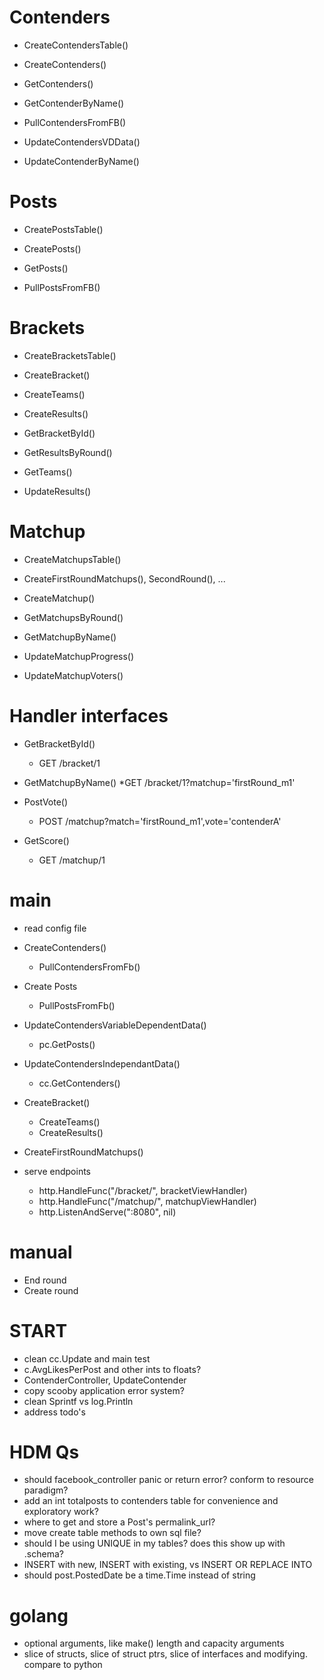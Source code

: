 # Contenders
* CreateContendersTable()
* CreateContenders()

* GetContenders()
* GetContenderByName()
* PullContendersFromFB()

* UpdateContendersVDData()
* UpdateContenderByName()


# Posts
* CreatePostsTable()
* CreatePosts()

* GetPosts()
* PullPostsFromFB()


# Brackets
* CreateBracketsTable()

* CreateBracket()
* CreateTeams()
* CreateResults()

* GetBracketById()
* GetResultsByRound()
* GetTeams()

* UpdateResults()


# Matchup
* CreateMatchupsTable()

* CreateFirstRoundMatchups(), SecondRound(), ...
* CreateMatchup()

* GetMatchupsByRound()
* GetMatchupByName()

* UpdateMatchupProgress()
* UpdateMatchupVoters()


# Handler interfaces
* GetBracketById()
  * GET /bracket/1

* GetMatchupByName()
  *GET /bracket/1?matchup='firstRound_m1'

* PostVote()
  * POST /matchup?match='firstRound_m1',vote='contenderA'

* GetScore()
  * GET /matchup/1


# main
* read config file

* CreateContenders()
  * PullContendersFromFb()
* Create Posts
  * PullPostsFromFb()

* UpdateContendersVariableDependentData()
  * pc.GetPosts()
* UpdateContendersIndependantData()
  * cc.GetContenders()

* CreateBracket()
  * CreateTeams()
  * CreateResults()
  
* CreateFirstRoundMatchups()

* serve endpoints
  * http.HandleFunc("/bracket/", bracketViewHandler)
  * http.HandleFunc("/matchup/", matchupViewHandler)
  * http.ListenAndServe(":8080", nil)


# manual
* End round
* Create round



# START
* clean cc.Update and main test
* c.AvgLikesPerPost and other ints to floats?
* ContenderController, UpdateContender
* copy scooby application error system?
* clean Sprintf vs log.Println
* address todo's

# HDM Qs
* should facebook_controller panic or return error? conform to resource paradigm?
* add an int totalposts to contenders table for convenience and exploratory work?
* where to get and store a Post's permalink_url?
* move create table methods to own sql file?
* should I be using UNIQUE in my tables? does this show up with .schema?
* INSERT with new, INSERT with existing, vs INSERT OR REPLACE INTO
* should post.PostedDate be a time.Time instead of string

# golang
* optional arguments, like make() length and capacity arguments
* slice of structs, slice of struct ptrs, slice of interfaces and modifying. compare to python
